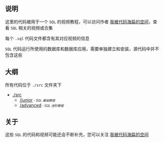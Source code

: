 ## 说明

这里的代码被用于一个 `SQL` 的视频教程，可以访问作者 [我被代码海扁的空间](https://space.bilibili.com/103466775)，查看 `SQL` 相关的视频或合集

每个 `.sql` 代码文件都含有其对应视频的信息

`SQL` 代码运行所使用的数据库和数据库应用，需要单独建立和安装，源代码中并不包含这些

## 大纲

所有代码位于 `./src` 文件夹下
- [./src](https://github.com/codebeatme/sql/tree/master/src)
    - [/junior](https://github.com/codebeatme/sql/tree/master/src/junior)*<font size=1> - SQL 基础教程</font>*
    - [/advanced](https://github.com/codebeatme/sql/tree/master/src/advanced)*<font size=1> - SQL 进阶教程</font>*

## 关于

这些 `SQL` 的代码和视频可能还会不断补充，您可以关注 [我被代码海扁的空间](https://space.bilibili.com/103466775)
